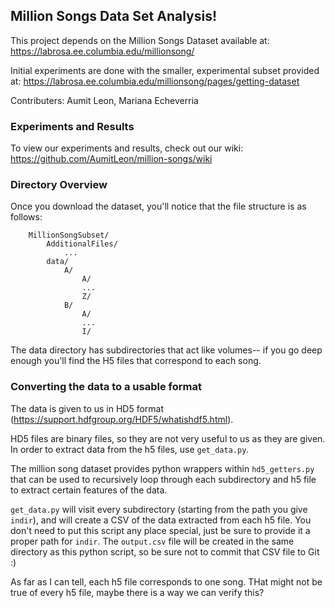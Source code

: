 ## Million Songs Data Set Analysis! 

This project depends on the Million Songs Dataset available at: https://labrosa.ee.columbia.edu/millionsong/

Initial experiments are done with the smaller, experimental subset provided at: https://labrosa.ee.columbia.edu/millionsong/pages/getting-dataset

Contributers: Aumit Leon, Mariana Echeverria

### Experiments and Results
To view our experiments and results, check out our wiki: https://github.com/AumitLeon/million-songs/wiki

### Directory Overview
Once you download the dataset, you'll notice that the file structure is as follows: 
```
    MillionSongSubset/
        AdditionalFiles/
            ...
        data/
            A/
                A/
                ...
                Z/
            B/
                A/
                ...
                I/
```
The data directory has subdirectories that act like volumes-- if you go deep enough you'll find the H5 files that correspond to each song. 

### Converting the data to a usable format
The data is given to us in HD5 format (https://support.hdfgroup.org/HDF5/whatishdf5.html).

HD5 files are binary files, so they are not very useful to us as they are given. In order to extract data from the h5 files, use `get_data.py`. 

The million song dataset provides python wrappers within `hd5_getters.py` that can be used to recursively loop through each subdirectory and h5 file to extract certain features of the data. 

`get_data.py` will visit every subdirectory (starting from the path you give `indir`), and will create a CSV of the data extracted from each h5 file. You don't need to put this script any place special, just be sure to provide it a proper path for `indir`. The `output.csv` file will be created in the same directory as this python script, so be sure not to commit that CSV file to Git :) 

As far as I can tell, each h5 file corresponds to one song. THat might not be true of every h5 file, maybe there is a way we can verify this?

